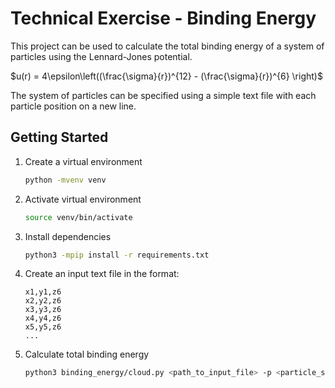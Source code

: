 
# Technical Exercise - Binding Energy
This project can be used to calculate the total binding energy of a system of particles using the Lennard-Jones potential.

$u(r) = 4\epsilon\left((\frac{\sigma}{r})^{12} - (\frac{\sigma}{r})^{6} \right)$

The system of particles can be specified using a simple text file with each particle position on a new line.

## Getting Started

1. Create a virtual environment
	```bash
	python -mvenv venv
	```
2. Activate virtual environment
	```bash
	source venv/bin/activate
	```
3. Install dependencies
	```bash
	python3 -mpip install -r requirements.txt
	```
4. Create an input text file in the format:
	```
	x1,y1,z6
	x2,y2,z6
	x3,y3,z6
	x4,y4,z6
	x5,y5,z6
	...
	```
5. Calculate total binding energy
	```bash
	python3 binding_energy/cloud.py <path_to_input_file> -p <particle_size> -d <dispersion_energy> 
	```
